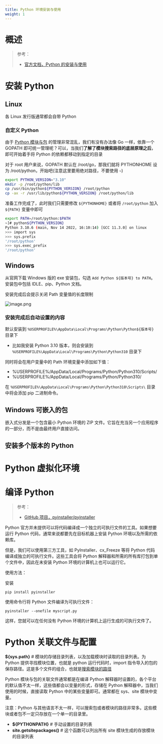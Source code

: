 ```yaml
---
title: Python 环境安装与使用
weight: 1
---
```


# 概述

> 参考：
>
> - [官方文档，Python 的安装与使用](https://docs.python.org/3/using/index.html)

# 安装 Python

## Linux

各 Linux 发行版通常都会自带 Python

### 自定义 Python

由于 [Python 模块与包](docs/2.编程/高级编程语言/Python/Python%20环境安装与使用/Python%20模块与包.md) 的管理非常混乱，我们有没有办法像 Go 一样，依靠一个 GOPATH 即可统一管理呢？可以，当我们**了解了模块搜索路径的底层原理之后**，即可开始着手将 Python 的依赖都移动到指定的目录

对于 root 用户来说，GOPATH 默认在 /root/go，那我们就将 PYTHONHOME 设为 /root/python，开始吧(注意这里要用绝对路径，不要使用 `~`)

```bash
export PYTHON_VERSION="3.10"
mkdir -p /root/python/lib
cp /usr/bin/python${PYTHON_VERSION} /root/python
cp -ax -r /usr/lib/python${PYTHON_VERSION} /root/python/lib
```

准备工作完成了，此时我们只需要修改 `${PYTHONHOME}` 或者将 `/root/python` 加入 `${PATH}` 变量中即可

```bash
export PATH=/root/python:$PATH
~]# python${PYTHON_VERSION}
Python 3.10.6 (main, Nov 14 2022, 16:10:14) [GCC 11.3.0] on linux
>>> import sys
>>> sys.prefix
'/root/python'
>>> sys.exec_prefix
'/root/python'
```

## Windows

从官网下载 Windows 版的 exe 安装包，勾选 `Add Python ${版本号} to PATH`。安装包中包括 IDLE、pip、Python 文档。

安装完成后会提示关闭 Path 变量值的长度限制

![image.png](https://notes-learning.oss-cn-beijing.aliyuncs.com/gzv1ih/1659885506889-188054a3-8a67-4039-ab87-16f8ff3a3e38.png)

### 安装完成后自动设置的内容

默认安装到 `%USERPROFILE%\AppData\Local\Programs\Python\Python${版本号}` 目录下

- 比如我安装 Python 3.10 版本，则会安装到 `%USERPROFILE%\AppData\Local\Programs\Python\Python310` 目录下

同时将会在用户变量中的 Path 环境变量中添加如下值：

- %USERPROFILE%/AppData/Local/Programs/Python/Python310/Scripts/
- %USERPROFILE%/AppData/Local/Programs/Python/Python310/

在 `%USERPROFILE%\AppData\Local\Programs\Python\Python310\Scripts\` 目录中将会添加 pip 二进制命令。

## Windows 可嵌入的包

嵌入式分发是一个包含最小 Python 环境的 ZIP 文件。它旨在充当另一个应用程序的一部分，而不是由最终用户直接访问。

## 安装多个版本的 Python

# Python 虚拟化环境


# 编译 Python

> 参考：
>
> - [GitHub 项目，pyinstaller/pyinstaller](https://github.com/pyinstaller/pyinstaller)

Python 官方并未提供可以将代码编译成一个独立的可执行文件的工具。如果想要运行 Python 代码，通常来说都要先在目标机器上安装 Python 环境以及所需的依赖库。

但是，我们可以使用第三方工具，如 PyInstaller、cx_Freeze 等将 Python 代码编译成独立的可执行文件。这些工具会将 Python 解释器和所需的所有库打包到单个文件中，因此在未安装 Python 环境的计算机上也可以运行它。

使用方法：

安装

`pip install pyinstaller`

使用命令行将 Python 文件编译为可执行文件：

`pyinstaller --onefile myscript.py`

这样，您就可以在任何没有 Python 环境的计算机上运行生成的可执行文件了。

# Python 关联文件与配置

**${sys.path}** # 模块的存储目录列表，以及加载模块时读取的目录列表。为 Python 提供寻找模块位置，也就是 python 运行代码时，import 指令导入的包的保存路径。这是多个文件的组合，也就是[搜索模块的路径](/docs/2.编程/高级编程语言/Python/Python%20环境安装与使用/Python%20模块与包.md#Python%20模块管理)

Python 模块与包的关联文件通常都是在编译 Python 解释器时设置的，各个平台的默认值不太一样，这些值都会以变量的形式，存储在 Python 解释器中，当我们使用的时候，直接读取 Python 中的某些变量即可。通常都在 sys、site 模块中变量。

注意：Python 与其他语言不太一样，可以搜索包或者模块的路径非常多。这些模块或者包不一定只存放在一个单一的目录里。

- **${PYTHONPATH}** # 手动设置的目录列表
- **site.getsitepackages()** # 这个函数可以列出所有 site 模块生成的存放模块的目录列表
